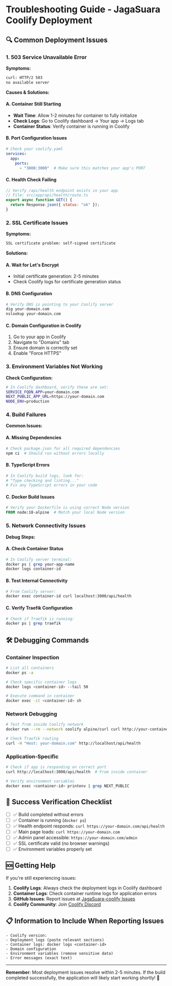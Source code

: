# Troubleshooting Guide - JagaSuara Coolify Deployment

## 🔍 Common Deployment Issues

### 1. **503 Service Unavailable Error**

**Symptoms:**
```bash
curl: HTTP/2 503
no available server
```

**Causes & Solutions:**

#### A. Container Still Starting
- **Wait Time**: Allow 1-2 minutes for container to fully initialize
- **Check Logs**: Go to Coolify dashboard → Your app → Logs tab
- **Container Status**: Verify container is running in Coolify

#### B. Port Configuration Issues
```yaml
# Check your coolify.yaml
services:
  app:
    ports:
      - "3000:3000"  # Make sure this matches your app's PORT
```

#### C. Health Check Failing
```javascript
// Verify /api/health endpoint exists in your app
// File: src/app/api/health/route.ts
export async function GET() {
  return Response.json({ status: "ok" });
}
```

### 2. **SSL Certificate Issues**

**Symptoms:**
```bash
SSL certificate problem: self-signed certificate
```

**Solutions:**

#### A. Wait for Let's Encrypt
- Initial certificate generation: 2-5 minutes
- Check Coolify logs for certificate generation status

#### B. DNS Configuration
```bash
# Verify DNS is pointing to your Coolify server
dig your-domain.com
nslookup your-domain.com
```

#### C. Domain Configuration in Coolify
1. Go to your app in Coolify
2. Navigate to "Domains" tab
3. Ensure domain is correctly set
4. Enable "Force HTTPS"

### 3. **Environment Variables Not Working**

**Check Configuration:**
```bash
# In Coolify dashboard, verify these are set:
SERVICE_FQDN_APP=your-domain.com
NEXT_PUBLIC_APP_URL=https://your-domain.com
NODE_ENV=production
```

### 4. **Build Failures**

**Common Issues:**

#### A. Missing Dependencies
```bash
# Check package.json for all required dependencies
npm ci  # Should run without errors locally
```

#### B. TypeScript Errors
```bash
# In Coolify build logs, look for:
# "Type checking and linting..."
# Fix any TypeScript errors in your code
```

#### C. Docker Build Issues
```dockerfile
# Verify your Dockerfile is using correct Node version
FROM node:18-alpine  # Match your local Node version
```

### 5. **Network Connectivity Issues**

**Debug Steps:**

#### A. Check Container Status
```bash
# In Coolify server terminal:
docker ps | grep your-app-name
docker logs container-id
```

#### B. Test Internal Connectivity
```bash
# From Coolify server:
docker exec container-id curl localhost:3000/api/health
```

#### C. Verify Traefik Configuration
```bash
# Check if Traefik is running:
docker ps | grep traefik
```

## 🛠️ Debugging Commands

### Container Inspection
```bash
# List all containers
docker ps -a

# Check specific container logs
docker logs <container-id> --tail 50

# Execute command in container
docker exec -it <container-id> sh
```

### Network Debugging
```bash
# Test from inside Coolify network
docker run --rm --network coolify alpine/curl curl http://your-container:3000/api/health

# Check Traefik routing
curl -H "Host: your-domain.com" http://localhost/api/health
```

### Application-Specific
```bash
# Check if app is responding on correct port
curl http://localhost:3000/api/health  # From inside container

# Verify environment variables
docker exec <container-id> printenv | grep NEXT_PUBLIC
```

## 📝 Success Verification Checklist

- [ ] ✅ Build completed without errors
- [ ] ✅ Container is running (`docker ps`)
- [ ] ✅ Health endpoint responds: `curl https://your-domain.com/api/health`
- [ ] ✅ Main page loads: `curl https://your-domain.com`
- [ ] ✅ Admin panel accessible: `https://your-domain.com/admin`
- [ ] ✅ SSL certificate valid (no browser warnings)
- [ ] ✅ Environment variables properly set

## 🆘 Getting Help

If you're still experiencing issues:

1. **Coolify Logs**: Always check the deployment logs in Coolify dashboard
2. **Container Logs**: Check container runtime logs for application errors
3. **GitHub Issues**: Report issues at [JagaSuara-coolify Issues](https://github.com/muzub/JagaSuara-coolify/issues)
4. **Coolify Community**: Join [Coolify Discord](https://discord.gg/coolify)

## 📋 Information to Include When Reporting Issues

```
- Coolify version: 
- Deployment logs (paste relevant sections)
- Container logs: docker logs <container-id>
- Domain configuration
- Environment variables (remove sensitive data)
- Error messages (exact text)
```

---

**Remember**: Most deployment issues resolve within 2-5 minutes. If the build completed successfully, the application will likely start working shortly! 🚀
